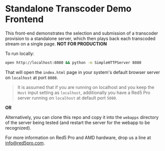 # Standalone Transcoder Demo Frontend

This front-end demonstrates the selection and submission of a transcoder provision to a standalone server, which then plays back each transcoded stream on a single page. **NOT FOR PRODUCTION**

To run locally:

```sh
open http://localhost:8080 && python -m SimpleHTTPServer 8080
```

That will open the `index.html` page in your system's default browser server on `localhost` at port `8080`.

> It is assumed that if you are running on localhost and you keep the `Host` input setting as `localhost`, additionally you have a Red5 Pro server running on `localhost` at default port `5080`.

**OR**

Alternatively, you can clone this repo and copy it into the `webapps` directory of the server being tested (and restart the server for the webapp to be recognized).

For more information on Red5 Pro and AMD hardware, drop us a line at info@red5pro.com.
